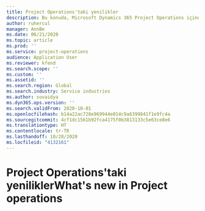 ```yaml
---
title: Project Operations'taki yenilikler
description: Bu konuda, Microsoft Dynamics 365 Project Operations içindeki yeni özellikler ve işlevler hakkında bilgiler sağlanmaktadır.
author: ruhercul
manager: AnnBe
ms.date: 06/21/2020
ms.topic: article
ms.prod: ''
ms.service: project-operations
audience: Application User
ms.reviewer: kfend
ms.search.scope: ''
ms.custom: ''
ms.assetid: ''
ms.search.region: Global
ms.search.industry: Service industries
ms.author: suvaidya
ms.dyn365.ops.version: ''
ms.search.validFrom: 2020-10-01
ms.openlocfilehash: b14a22ac728e969944e014c9a6399841f1e9fc4a
ms.sourcegitcommit: 4cf1dc1561b92fca4175f0b3813133c5e63ce8e6
ms.translationtype: HT
ms.contentlocale: tr-TR
ms.lasthandoff: 10/28/2020
ms.locfileid: "4132161"
---
```

# <a name="whats-new-in-project-operations"></a><span data-ttu-id="d6bdb-103">Project Operations'taki yenilikler</span><span class="sxs-lookup"><span data-stu-id="d6bdb-103">What's new in Project operations</span></span>
